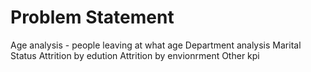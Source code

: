 # Problem Statement

Age analysis - people leaving at what age
Department analysis
Marital Status
Attrition by edution
Attrition by envionrment
Other kpi